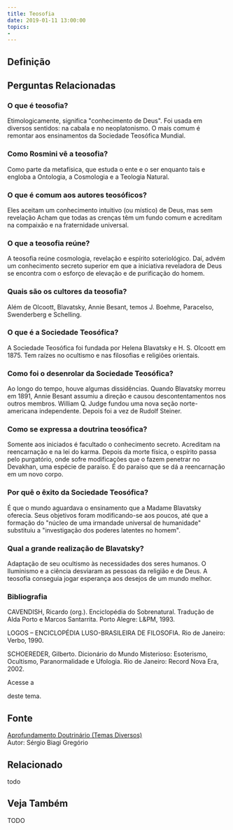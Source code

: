 ```yaml
---
title: Teosofia
date: 2019-01-11 13:00:00
topics: 
- 
---
```


## Definição


## Perguntas Relacionadas

### O que é teosofia?
Etimologicamente, significa "conhecimento de Deus". Foi usada em
diversos sentidos: na cabala e no neoplatonismo. O mais comum é remontar
aos ensinamentos da Sociedade Teosófica Mundial.

### Como Rosmini vê a teosofia?
Como parte da metafísica, que estuda o ente e o ser enquanto tais e
engloba a Ontologia, a Cosmologia e a Teologia Natural.

### O que é comum aos autores teosóficos?
Eles aceitam um conhecimento intuitivo (ou místico) de Deus, mas sem
revelação Acham que todas as crenças têm um fundo comum e acreditam na
compaixão e na fraternidade universal.

### O que a teosofia reúne?
A teosofia reúne cosmologia, revelação e espírito soteriológico. Daí,
advém um conhecimento secreto superior em que a iniciativa reveladora de
Deus se encontra com o esforço de elevação e de purificação do homem.

### Quais são os cultores da teosofia?
Além de Olcoott, Blavatsky, Annie Besant, temos J. Boehme, Paracelso,
Swenderberg e Schelling.

### O que é a Sociedade Teosófica?
A Sociedade Teosófica foi fundada por Helena Blavatsky e H. S. Olcoott
em 1875. Tem raízes no ocultismo e nas filosofias e religiões orientais.

### Como foi o desenrolar da Sociedade Teosófica?
Ao longo do tempo, houve algumas dissidências. Quando Blavatsky morreu
em 1891, Annie Besant assumiu a direção e causou descontentamentos nos
outros membros. William Q. Judge fundou uma nova seção norte-americana
independente. Depois foi a vez de Rudolf Steiner.

### Como se expressa a doutrina teosófica?
Somente aos iniciados é facultado o conhecimento secreto. Acreditam na
reencarnação e na lei do karma. Depois da morte física, o espírito passa
pelo purgatório, onde sofre modificações que o fazem penetrar no
Devakhan, uma espécie de paraíso. É do paraíso que se dá a reencarnação
em um novo corpo.

### Por quê o êxito da Sociedade Teosófica?
É que o mundo aguardava o ensinamento que a Madame Blavatsky oferecia.
Seus objetivos foram modificando-se aos poucos, até que a formação do
"núcleo de uma irmandade universal de humanidade" substituiu a
"investigação dos poderes latentes no homem".

### Qual a grande realização de Blavatsky?
Adaptação de seu ocultismo às necessidades dos seres humanos. O
Iluminismo e a ciência desviaram as pessoas da religião e de Deus. A
teosofia conseguia jogar esperança aos desejos de um mundo melhor.


### Bibliografia
CAVENDISH, Ricardo (org.). Enciclopédia do Sobrenatural. Tradução de
Alda Porto e Marcos Santarrita. Porto Alegre: L&PM, 1993.

LOGOS – ENCICLOPÉDIA LUSO-BRASILEIRA DE FILOSOFIA. Rio de Janeiro:
Verbo, 1990.

SCHOEREDER, Gilberto. Dicionário do Mundo Misterioso: Esoterismo,
Ocultismo, Paranormalidade e Ufologia. Rio de Janeiro: Record Nova Era,
2002.

Acesse a

deste tema.

## Fonte
[Aprofundamento Doutrinário (Temas Diversos)](https://sites.google.com/view/aprofundamentodoutrinario/teosofia)  
Autor: Sérgio Biagi Gregório



## Relacionado
todo

## Veja Também
TODO


